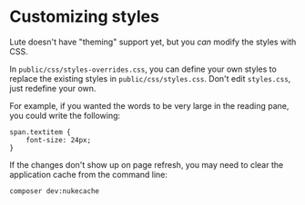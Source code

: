 # Customizing styles

Lute doesn't have "theming" support yet, but you _can_ modify the styles with CSS.

In `public/css/styles-overrides.css`, you can define your own styles to replace the existing styles in `public/css/styles.css`.  Don't edit `styles.css`, just redefine your own.

For example, if you wanted the words to be very large in the reading pane, you could write the following:

```
span.textitem {
    font-size: 24px;
}
```

If the changes don't show up on page refresh, you may need to clear the application cache from the command line:

```
composer dev:nukecache
```